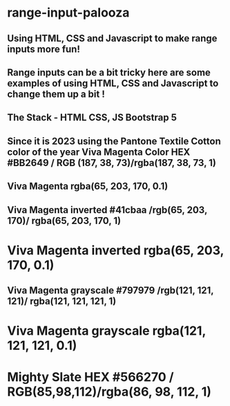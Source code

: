 # range-input-palooza

## Using HTML, CSS and Javascript to make range inputs more fun!

## Range inputs can be a bit tricky here are some examples of using HTML, CSS and Javascript to change them up a bit !


## The Stack - HTML CSS, JS Bootstrap 5

## Since it is 2023 using the Pantone Textile Cotton color of the year Viva Magenta Color HEX #BB2649 / RGB (187, 38, 73)/rgba(187, 38, 73, 1)

## Viva Magenta rgba(65, 203, 170, 0.1)

## Viva Magenta inverted #41cbaa /rgb(65, 203, 170)/ rgba(65, 203, 170, 1)

# Viva Magenta inverted rgba(65, 203, 170, 0.1)

## Viva Magenta grayscale #797979 /rgb(121, 121, 121)/ rgba(121, 121, 121, 1)

# Viva Magenta grayscale rgba(121, 121, 121, 0.1)

# Mighty Slate HEX #566270 / RGB(85,98,112)/rgba(86, 98, 112, 1)

